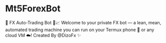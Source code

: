 # Mt5ForexBot
🎯 FX Auto-Trading Bot 🤖📈  Welcome to your private FX bot — a lean, mean, automated trading machine you can run on your Termux phone 📱 or any cloud VM ☁️! Created By @DizoFx ✨️
